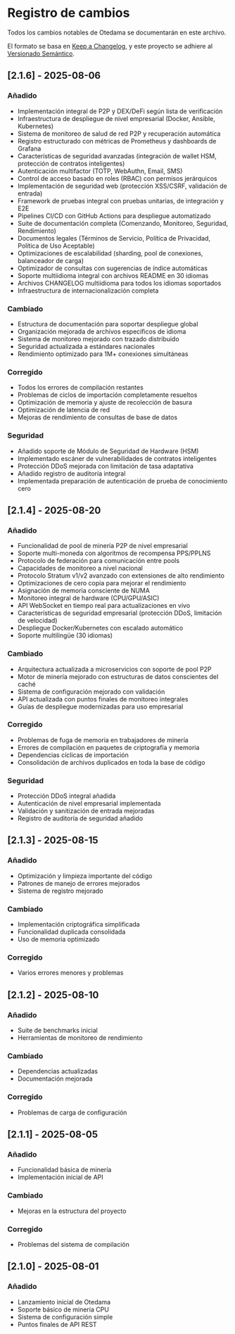 # Registro de cambios

Todos los cambios notables de Otedama se documentarán en este archivo.

El formato se basa en [Keep a Changelog](https://keepachangelog.com/es-ES/1.0.0/),
y este proyecto se adhiere al [Versionado Semántico](https://semver.org/lang/es/).

## [2.1.6] - 2025-08-06

### Añadido
- Implementación integral de P2P y DEX/DeFi según lista de verificación
- Infraestructura de despliegue de nivel empresarial (Docker, Ansible, Kubernetes)
- Sistema de monitoreo de salud de red P2P y recuperación automática
- Registro estructurado con métricas de Prometheus y dashboards de Grafana
- Características de seguridad avanzadas (integración de wallet HSM, protección de contratos inteligentes)
- Autenticación multifactor (TOTP, WebAuthn, Email, SMS)
- Control de acceso basado en roles (RBAC) con permisos jerárquicos
- Implementación de seguridad web (protección XSS/CSRF, validación de entrada)
- Framework de pruebas integral con pruebas unitarias, de integración y E2E
- Pipelines CI/CD con GitHub Actions para despliegue automatizado
- Suite de documentación completa (Comenzando, Monitoreo, Seguridad, Rendimiento)
- Documentos legales (Términos de Servicio, Política de Privacidad, Política de Uso Aceptable)
- Optimizaciones de escalabilidad (sharding, pool de conexiones, balanceador de carga)
- Optimizador de consultas con sugerencias de índice automáticas
- Soporte multiidioma integral con archivos README en 30 idiomas
- Archivos CHANGELOG multiidioma para todos los idiomas soportados
- Infraestructura de internacionalización completa

### Cambiado
- Estructura de documentación para soportar despliegue global
- Organización mejorada de archivos específicos de idioma
- Sistema de monitoreo mejorado con trazado distribuido
- Seguridad actualizada a estándares nacionales
- Rendimiento optimizado para 1M+ conexiones simultáneas

### Corregido
- Todos los errores de compilación restantes
- Problemas de ciclos de importación completamente resueltos
- Optimización de memoria y ajuste de recolección de basura
- Optimización de latencia de red
- Mejoras de rendimiento de consultas de base de datos

### Seguridad
- Añadido soporte de Módulo de Seguridad de Hardware (HSM)
- Implementado escáner de vulnerabilidades de contratos inteligentes
- Protección DDoS mejorada con limitación de tasa adaptativa
- Añadido registro de auditoría integral
- Implementada preparación de autenticación de prueba de conocimiento cero

## [2.1.4] - 2025-08-20

### Añadido
- Funcionalidad de pool de minería P2P de nivel empresarial
- Soporte multi-moneda con algoritmos de recompensa PPS/PPLNS
- Protocolo de federación para comunicación entre pools
- Capacidades de monitoreo a nivel nacional
- Protocolo Stratum v1/v2 avanzado con extensiones de alto rendimiento
- Optimizaciones de cero copia para mejorar el rendimiento
- Asignación de memoria consciente de NUMA
- Monitoreo integral de hardware (CPU/GPU/ASIC)
- API WebSocket en tiempo real para actualizaciones en vivo
- Características de seguridad empresarial (protección DDoS, limitación de velocidad)
- Despliegue Docker/Kubernetes con escalado automático
- Soporte multilingüe (30 idiomas)

### Cambiado
- Arquitectura actualizada a microservicios con soporte de pool P2P
- Motor de minería mejorado con estructuras de datos conscientes del caché
- Sistema de configuración mejorado con validación
- API actualizada con puntos finales de monitoreo integrales
- Guías de despliegue modernizadas para uso empresarial

### Corregido
- Problemas de fuga de memoria en trabajadores de minería
- Errores de compilación en paquetes de criptografía y memoria
- Dependencias cíclicas de importación
- Consolidación de archivos duplicados en toda la base de código

### Seguridad
- Protección DDoS integral añadida
- Autenticación de nivel empresarial implementada
- Validación y sanitización de entrada mejoradas
- Registro de auditoría de seguridad añadido

## [2.1.3] - 2025-08-15

### Añadido
- Optimización y limpieza importante del código
- Patrones de manejo de errores mejorados
- Sistema de registro mejorado

### Cambiado
- Implementación criptográfica simplificada
- Funcionalidad duplicada consolidada
- Uso de memoria optimizado

### Corregido
- Varios errores menores y problemas

## [2.1.2] - 2025-08-10

### Añadido
- Suite de benchmarks inicial
- Herramientas de monitoreo de rendimiento

### Cambiado
- Dependencias actualizadas
- Documentación mejorada

### Corregido
- Problemas de carga de configuración

## [2.1.1] - 2025-08-05

### Añadido
- Funcionalidad básica de minería
- Implementación inicial de API

### Cambiado
- Mejoras en la estructura del proyecto

### Corregido
- Problemas del sistema de compilación

## [2.1.0] - 2025-08-01

### Añadido
- Lanzamiento inicial de Otedama
- Soporte básico de minería CPU
- Sistema de configuración simple
- Puntos finales de API REST